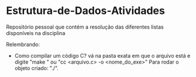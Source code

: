 # Estrutura-de-Dados-Atividades
Repositório pessoal que contém a resolução das diferentes listas disponíveis na disciplina

Relembrando:
- Como compilar um código C?
vá na pasta exata em que o arquivo está e digite "make <arquivo>" ou "cc <arquivo.c> -o <nome_do_exe>"
Para rodar o objeto criado: "./<arquivo>".